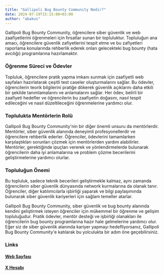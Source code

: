 ```yaml
---
title: "Gallipoli Bug Bounty Community Nedir?"
date: 2024-07-19T15:15:00+03:00
author: "abakus"
---
```


Gallipoli Bug Bounty Community, öğrencilere siber güvenlik ve web zaafiyetlerini öğrenmeleri için fırsatlar sunan bir topluluktur. Topluluğun ana amacı, öğrencilere güvenlik zafiyetlerini tespit etme ve bu zafiyetleri raporlama konularında rehberlik ederek onları gelecekteki bug bounty (hata avcılığı) programlarına hazırlamaktır.

### Öğrenme Süreci ve Ödevler

Topluluk, öğrencilere pratik yapma imkanı sunmak için zaafiyetli web sayfaları hazırlatarak çeşitli test caseler oluşturmalarını sağlar. Bu ödevler, öğrencilerin teorik bilgilerini pratiğe dökerek güvenlik açıklarını daha etkili bir şekilde tanımlamalarını ve anlamalarını sağlar. Her ödev, belirli bir zaafiyeti hedefler ve öğrencilerin bu zaafiyetin doğasını, nasıl tespit edileceğini ve nasıl düzeltileceğini öğrenmelerine yardımcı olur.

### Toplulukta Mentörlerin Rolü

Gallipoli Bug Bounty Community'nin bir diğer önemli unsuru da mentörlerdir. Mentörler, siber güvenlik alanında deneyimli profesyonellerdir ve öğrencilere rehberlik ederler. Öğrenciler, ödevlerini tamamlarken karşılaştıkları sorunları çözmek için mentörlerden yardım alabilirler. Mentörler, gerektiğinde ipuçları vererek ve yönlendirmelerde bulunarak öğrencilerin daha iyi anlamalarına ve problem çözme becerilerini geliştirmelerine yardımcı olurlar.

### Topluluğun Önemi

Bu topluluk, sadece teknik becerileri geliştirmekle kalmaz, aynı zamanda öğrencilerin siber güvenlik dünyasında network kurmalarına da olanak tanır. Öğrenciler, diğer katılımcılarla işbirliği yaparak ve bilgi paylaşımında bulunarak siber güvenlik kariyerleri için sağlam temeller atarlar.

Gallipoli Bug Bounty Community, siber güvenlik ve bug bounty alanında kendini geliştirmek isteyen öğrenciler için mükemmel bir öğrenme ve gelişim topluluğudur. Pratik ödevler, mentör desteği ve işbirliği olanakları ile öğrencilerin bug bounty programlarına hazır hale gelmelerine yardımcı olur. Eğer siz de siber güvenlik alanında kariyer yapmayı hedefliyorsanız, Gallipoli Bug Bounty Community'e katılarak bu yolculukta bir adım öne geçebilirsiniz.

### Links

#### [Web Sayfası](https://gallipoli.xyz)

#### [X Hesabı](https://x.com/Gallipolixyz)
